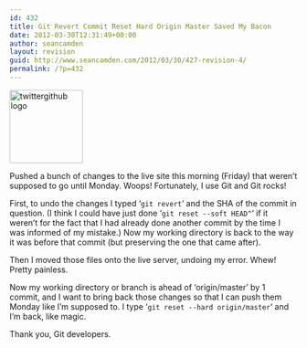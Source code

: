 ```yaml
---
id: 432
title: Git Revert Commit Reset Hard Origin Master Saved My Bacon
date: 2012-03-30T12:31:49+00:00
author: seancamden
layout: revision
guid: http://www.seancamden.com/2012/03/30/427-revision-4/
permalink: /?p=432
---
```

[<img src="http://www.seancamden.com/wp-content/uploads/2012/03/twittergithub2_reasonably_small.png" alt="twittergithub logo" title="twittergithub logo" width="128" height="128" class="alignnone size-full wp-image-428" />](http://www.seancamden.com/wp-content/uploads/2012/03/twittergithub2_reasonably_small.png)

Pushed a bunch of changes to the live site this morning (Friday) that weren&#8217;t supposed to go until Monday. Woops! Fortunately, I use Git and Git rocks!

First, to undo the changes I typed &#8216;`git revert`&#8216; and the SHA of the commit in question. (I think I could have just done &#8216;`git reset --soft HEAD^`&#8216; if it weren&#8217;t for the fact that I had already done another commit by the time I was informed of my mistake.) Now my working directory is back to the way it was before that commit (but preserving the one that came after).

Then I moved those files onto the live server, undoing my error. Whew! Pretty painless.

Now my working directory or branch is ahead of &#8216;origin/master&#8217; by 1 commit, and I want to bring back those changes so that I can push them Monday like I&#8217;m supposed to. I type &#8216;`git reset --hard origin/master`&#8216; and I&#8217;m back, like magic.

Thank you, Git developers.